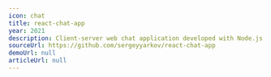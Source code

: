 ```yaml
---
icon: chat
title: react-chat-app
year: 2021
description: Client-server web chat application developed with Node.js and Socket.io
sourceUrl: https://github.com/sergeyyarkov/react-chat-app
demoUrl: null
articleUrl: null
---
```

